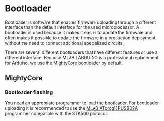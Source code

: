 
# Bootloader
Bootloader is software that enables firmware uploading through a different interface than the default interface for the used microprocessor.
A bootloader is used because it makes it easier to update the firmware and often makes it possible to update the firmware in a production 
deployment without the need to connect additional specialized circuits.

There are several different bootloaders that have different features or use a different interface. Because MLAB LABDUINO is a professional 
replacement for Arduino, we use the [MightyCore](https://github.com/MCUdude/MightyCore) bootloader by default. 


## MightyCore
### Bootloader flashing
You need an appropriate programmer to load the bootloader. For bootloader uploading it is recommended to use the [MLAB ATprogISPUSB02A](https://www.mlab.cz/module/ATprogISPUSB02A/) programmer compatible with the STK500 protocol.

